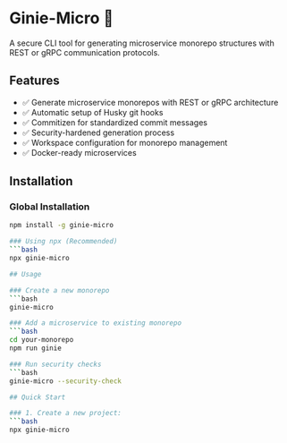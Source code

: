 # Ginie-Micro 🚀

A secure CLI tool for generating microservice monorepo structures with REST or gRPC communication protocols.

## Features

- ✅ Generate microservice monorepos with REST or gRPC architecture
- ✅ Automatic setup of Husky git hooks
- ✅ Commitizen for standardized commit messages
- ✅ Security-hardened generation process
- ✅ Workspace configuration for monorepo management
- ✅ Docker-ready microservices

## Installation

### Global Installation
```bash
npm install -g ginie-micro

### Using npx (Recommended)
```bash
npx ginie-micro

## Usage

### Create a new monorepo
```bash
ginie-micro

### Add a microservice to existing monorepo
```bash
cd your-monorepo
npm run ginie

### Run security checks
```bash
ginie-micro --security-check

## Quick Start

### 1. Create a new project:
```bash
npx ginie-micro


